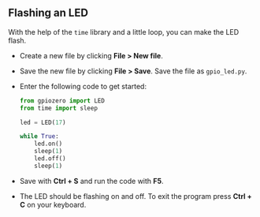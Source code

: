 ## Flashing an LED

With the help of the `time` library and a little loop, you can make the LED flash.

+ Create a new file by clicking **File > New file**.

+ Save the new file by clicking **File > Save**. Save the file as `gpio_led.py`.

+ Enter the following code to get started:

    ```python
    from gpiozero import LED
    from time import sleep

    led = LED(17)

    while True:
        led.on()
        sleep(1)
        led.off()
        sleep(1)
    ```

+ Save with **Ctrl + S** and run the code with **F5**.

+ The LED should be flashing on and off. To exit the program press **Ctrl + C** on your keyboard.
